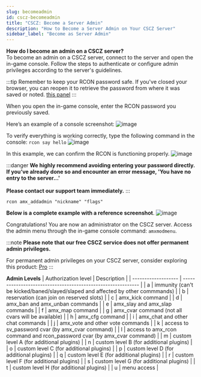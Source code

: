 ```yaml
---
slug: becomeadmin
id: cscz-becomeadmin
title: "CSCZ: Become a Server Admin"
description: "How to Become a Server Admin on Your CSCZ Server"
sidebar_label: "Become as Server Admin"
---
```


**How do I become an admin on a CSCZ server?**<br />
To become an admin on a CSCZ server, connect to the server and open the in-game console. Follow the steps to authenticate or configure admin privileges according to the server's guidelines.

:::tip
Remember to keep your RCON password safe. If you've closed your browser, you can reopen it to retrieve the password from where it was saved or noted. [this panel](https://fshost.me/free-panel)
:::

When you open the in-game console, enter the RCON password you previously saved.

Here’s an example of a console screenshot:
![image](https://help.fshost.me/img/cs16-console.png)

To verify everything is working correctly, type the following command in the console: `rcon say hello` 
![image](https://help.fshost.me/img/cs16-console2.png)

In this example, we can confirm the RCON is functioning properly.
![image](https://help.fshost.me/img/cs16-say.png)

:::danger
**We highly recommend avoiding entering your password directly. If you’ve already done so and encounter an error message, 'You have no entry to the server...' <br /><br />Please contact our support team immediately.**
:::

`rcon amx_addadmin "nickname" "flags"`

**Below is a complete example with a reference screenshot**.
![image](https://help.fshost.me/img/cs16-console3.png)

Congratulations! You are now an administrator on the CSCZ server. Access the admin menu through the in-game console command: `amxmodmenu`.

:::note
**Please note that our free CSCZ service does not offer permanent admin privileges.**

For permanent admin privileges on your CSCZ server, consider exploring this product: [Pro](https://fshost.me/pro)
:::

**Admin Levels**
| Authorization level | Description                                                  |
| ------------------- | ------------------------------------------------------------ |
| a                   | immunity (can't be kicked/baned/slayed/slaped and affected by other commmands) |
| b                   | reservation (can join on reserved slots)                     |
| c                   | amx_kick command                                             |
| d                   | amx_ban and amx_unban commands                               |
| e                   | amx_slay and amx_slap commands                               |
| f                   | amx_map command                                              |
| g                   | amx_cvar command (not all cvars will be available)           |
| h                   | amx_cfg command                                              |
| i                   | amx_chat and other chat commands                             |
| j                   | amx_vote and other vote commands                             |
| k                   | access to sv_password cvar (by amx_cvar command)             |
| l                   | access to amx_rcon command and rcon_password cvar (by amx_cvar command) |
| m                   | custom level A (for additional plugins)                      |
| n                   | custom level B (for additional plugins)                      |
| o                   | custom level C (for additional plugins)                      |
| p                   | custom level D (for additional plugins)                      |
| q                   | custom level E (for additional plugins)                      |
| r                   | custom level F (for additional plugins)                      |
| s                   | custom level G (for additional plugins)                      |
| t                   | custom level H (for additional plugins)                      |
| u                   | menu access                                                  |
